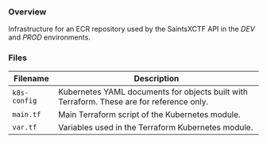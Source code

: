 ### Overview

Infrastructure for an ECR repository used by the SaintsXCTF API in the *DEV* and *PROD* environments.

### Files

| Filename             | Description                                                                                  |
|----------------------|----------------------------------------------------------------------------------------------|
| `k8s-config`         | Kubernetes YAML documents for objects built with Terraform.  These are for reference only.   |
| `main.tf`            | Main Terraform script of the Kubernetes module.                                              |
| `var.tf`             | Variables used in the Terraform Kubernetes module.                                           |